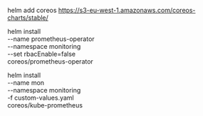 
helm add coreos https://s3-eu-west-1.amazonaws.com/coreos-charts/stable/

helm install \
    --name prometheus-operator \
    --namespace monitoring \
    --set rbacEnable=false \
    coreos/prometheus-operator

helm install \
    --name mon \
    --namespace monitoring \
    -f custom-values.yaml \
    coreos/kube-prometheus
